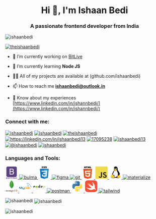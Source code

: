 
<h1 align="center">Hi 👋, I'm Ishaan Bedi</h1>
<h3 align="center">A passionate frontend developer from India</h3>

<p align="left"> <img src="https://komarev.com/ghpvc/?username=ishaanbedi&label=Profile%20views&color=0e75b6&style=flat" alt="ishaanbedi" /> </p>

<p align="left"> <a href="https://twitter.com/theishaanbedi" target="blank"><img src="https://img.shields.io/twitter/follow/theishaanbedi?logo=twitter&style=for-the-badge" alt="theishaanbedi" /></a> </p>

- 🔭 I’m currently working on [BitLive](https://github.com/ishaanbedi/ishaanbedi.github.io/tree/main/bitlive)

- 🌱 I’m currently learning **Node JS**

- 👨‍💻 All of my projects are available at (github.com/ishaanbedi)

- 📫 How to reach me **ishaanbedi@outlook.in**

- 📄 Know about my experiences [https://www.linkedin.com/in/ishannbedi/](https://www.linkedin.com/in/ishannbedi/)

<h3 align="left">Connect with me:</h3>
<p align="left">
<a href="https://codepen.io/ishaanbedi" target="blank"><img align="center" src="https://raw.githubusercontent.com/rahuldkjain/github-profile-readme-generator/master/src/images/icons/Social/codepen.svg" alt="ishaanbedi" height="30" width="40" /></a>
<a href="https://dev.to/ishaanbedi" target="blank"><img align="center" src="https://cdn.jsdelivr.net/npm/simple-icons@3.0.1/icons/dev-dot-to.svg" alt="ishaanbedi" height="30" width="40" /></a>
<a href="https://twitter.com/theishaanbedi" target="blank"><img align="center" src="https://raw.githubusercontent.com/rahuldkjain/github-profile-readme-generator/master/src/images/icons/Social/twitter.svg" alt="theishaanbedi" height="30" width="40" /></a>
<a href="https://linkedin.com/in/https://linkedin.com/in/ishaanbedi13" target="blank"><img align="center" src="https://raw.githubusercontent.com/rahuldkjain/github-profile-readme-generator/master/src/images/icons/Social/linked-in-alt.svg" alt="https://linkedin.com/in/ishaanbedi13" height="30" width="40" /></a>
<a href="https://stackoverflow.com/users/17095238" target="blank"><img align="center" src="https://raw.githubusercontent.com/rahuldkjain/github-profile-readme-generator/master/src/images/icons/Social/stack-overflow.svg" alt="17095238" height="30" width="40" /></a>
<a href="https://instagram.com/ishaanbedi13" target="blank"><img align="center" src="https://raw.githubusercontent.com/rahuldkjain/github-profile-readme-generator/master/src/images/icons/Social/instagram.svg" alt="ishaanbedi13" height="30" width="40" /></a>
<a href="https://medium.com/@ishaanbedi" target="blank"><img align="center" src="https://raw.githubusercontent.com/rahuldkjain/github-profile-readme-generator/master/src/images/icons/Social/medium.svg" alt="@ishaanbedi" height="30" width="40" /></a>
<a href="https://www.youtube.com/c/ishaanbedi" target="blank"><img align="center" src="https://raw.githubusercontent.com/rahuldkjain/github-profile-readme-generator/master/src/images/icons/Social/youtube.svg" alt="ishaanbedi" height="30" width="40" /></a>
</p>

<h3 align="left">Languages and Tools:</h3>
<p align="left"> <a href="https://getbootstrap.com" target="_blank"> <img src="https://raw.githubusercontent.com/devicons/devicon/master/icons/bootstrap/bootstrap-plain-wordmark.svg" alt="bootstrap" width="40" height="40"/> </a> <a href="https://bulma.io/" target="_blank"> <img src="https://raw.githubusercontent.com/gilbarbara/logos/804dc257b59e144eaca5bc6ffd16949752c6f789/logos/bulma.svg" alt="bulma" width="40" height="40"/> </a> <a href="https://www.w3schools.com/css/" target="_blank"> <img src="https://raw.githubusercontent.com/devicons/devicon/master/icons/css3/css3-original-wordmark.svg" alt="css3" width="40" height="40"/> </a> <a href="https://www.figma.com/" target="_blank"> <img src="https://www.vectorlogo.zone/logos/figma/figma-icon.svg" alt="figma" width="40" height="40"/> </a> <a href="https://git-scm.com/" target="_blank"> <img src="https://www.vectorlogo.zone/logos/git-scm/git-scm-icon.svg" alt="git" width="40" height="40"/> </a> <a href="https://www.w3.org/html/" target="_blank"> <img src="https://raw.githubusercontent.com/devicons/devicon/master/icons/html5/html5-original-wordmark.svg" alt="html5" width="40" height="40"/> </a> <a href="https://developer.mozilla.org/en-US/docs/Web/JavaScript" target="_blank"> <img src="https://raw.githubusercontent.com/devicons/devicon/master/icons/javascript/javascript-original.svg" alt="javascript" width="40" height="40"/> </a> <a href="https://www.linux.org/" target="_blank"> <img src="https://raw.githubusercontent.com/devicons/devicon/master/icons/linux/linux-original.svg" alt="linux" width="40" height="40"/> </a> <a href="https://materializecss.com/" target="_blank"> <img src="https://raw.githubusercontent.com/prplx/svg-logos/5585531d45d294869c4eaab4d7cf2e9c167710a9/svg/materialize.svg" alt="materialize" width="40" height="40"/> </a> <a href="https://www.mongodb.com/" target="_blank"> <img src="https://raw.githubusercontent.com/devicons/devicon/master/icons/mongodb/mongodb-original-wordmark.svg" alt="mongodb" width="40" height="40"/> </a> <a href="https://www.mysql.com/" target="_blank"> <img src="https://raw.githubusercontent.com/devicons/devicon/master/icons/mysql/mysql-original-wordmark.svg" alt="mysql" width="40" height="40"/> </a> <a href="https://nodejs.org" target="_blank"> <img src="https://raw.githubusercontent.com/devicons/devicon/master/icons/nodejs/nodejs-original-wordmark.svg" alt="nodejs" width="40" height="40"/> </a> <a href="https://postman.com" target="_blank"> <img src="https://www.vectorlogo.zone/logos/getpostman/getpostman-icon.svg" alt="postman" width="40" height="40"/> </a> <a href="https://www.python.org" target="_blank"> <img src="https://raw.githubusercontent.com/devicons/devicon/master/icons/python/python-original.svg" alt="python" width="40" height="40"/> </a> <a href="https://developer.apple.com/swift/" target="_blank"> <img src="https://raw.githubusercontent.com/devicons/devicon/master/icons/swift/swift-original.svg" alt="swift" width="40" height="40"/> </a> <a href="https://tailwindcss.com/" target="_blank"> <img src="https://www.vectorlogo.zone/logos/tailwindcss/tailwindcss-icon.svg" alt="tailwind" width="40" height="40"/> </a> </p>

<p><img align="left" src="https://github-readme-stats.vercel.app/api/top-langs?username=ishaanbedi&show_icons=true&locale=en&layout=compact" alt="ishaanbedi" /></p>

<p>&nbsp;<img align="center" src="https://github-readme-stats.vercel.app/api?username=ishaanbedi&show_icons=true&locale=en" alt="ishaanbedi" /></p>

<p><img align="center" src="https://github-readme-streak-stats.herokuapp.com/?user=ishaanbedi&" alt="ishaanbedi" /></p>
